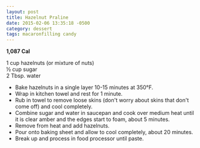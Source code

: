 ```yaml
---
layout: post
title: Hazelnut Praline
date: 2015-02-06 13:35:18 -0500
category: dessert
tags: macaronfilling candy
---
```

<div id="preparation" class="instructions">
  
<strong>1,087 Cal</strong>
  
1 cup hazelnuts (or mixture of nuts)  
½ cup sugar  
2 Tbsp. water  
<ul>
	<li>Bake hazelnuts in a single layer 10-15 minutes at 350°F.</li>
	<li>Wrap in kitchen towel and rest for 1 minute.</li>
	<li>Rub in towel to remove loose skins (don't worry about skins that don't come off) and cool completely.</li>
	<li>Combine sugar and water in saucepan and cook over medium heat until it is clear amber and the edges start to foam, about 5 minutes.</li>
	<li>Remove from heat and add hazelnuts.</li>
	<li>Pour onto baking sheet and allow to cool completely, about 20 minutes.</li>
	<li>Break up and process in food processor until paste.</li>
</ul>
</div>
